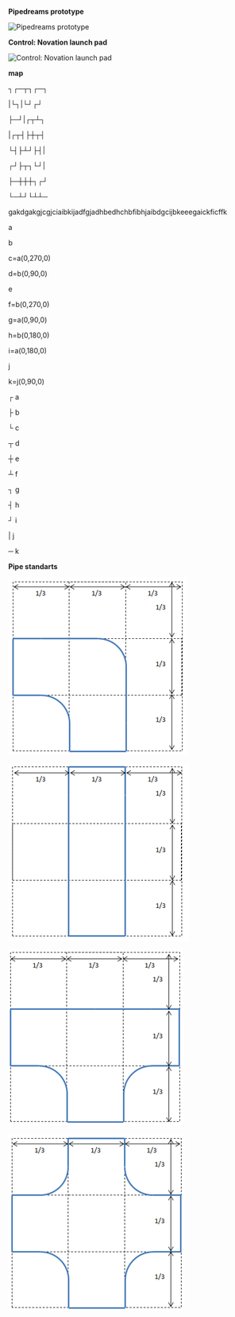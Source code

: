 **Pipedreams prototype**

![Pipedreams prototype](https://www.abandonwaredos.com/public/aban_img_screens/pipedreams-2.jpg)

**Control: Novation launch pad**

![Control: Novation launch pad](https://www.thomann.de/pics/bdb/366032/10034868_800.jpg)



**map**

┐┌─┬┐┌─┐

|└┐|└┘┌┘

├─┘|┌┬┴┐

|┌┬┤├┼┬┤

└┤├┴┘├┤|

┌┘├┬┐└┘|

├─┼┼┼┐┌┘

└─┴┘└┴┴─



gakdgakgjcgjciaibkijadfgjadhbedhchbfibhjaibdgcijbkeeegaickficffk


a

b

c=a(0,270,0)

d=b(0,90,0)

e

f=b(0,270,0)

g=a(0,90,0)

h=b(0,180,0)

i=a(0,180,0)

j

k=j(0,90,0)

┌	a

├	b

└	c

┬	d

┼	e

┴	f

┐	g

┤	h

┘	i

|	j

─	k


**Pipe standarts**

![L pipe](/other/L.png)

![I pipe](/other/I.png)

![T pipe](/other/T.png)

![+ pipe](/other/+.png)
